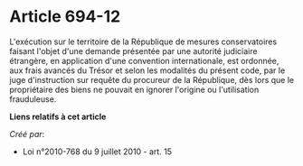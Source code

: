 # Article 694-12

L'exécution sur le territoire de la République de mesures conservatoires faisant l'objet d'une demande présentée par une
autorité judiciaire étrangère, en application d'une convention internationale, est ordonnée, aux frais avancés du Trésor et
selon les modalités du présent code, par le juge d'instruction sur requête du procureur de la République, dès lors que le
propriétaire des biens ne pouvait en ignorer l'origine ou l'utilisation frauduleuse.

**Liens relatifs à cet article**

_Créé par_:

  - Loi n°2010-768 du 9 juillet 2010 - art. 15
